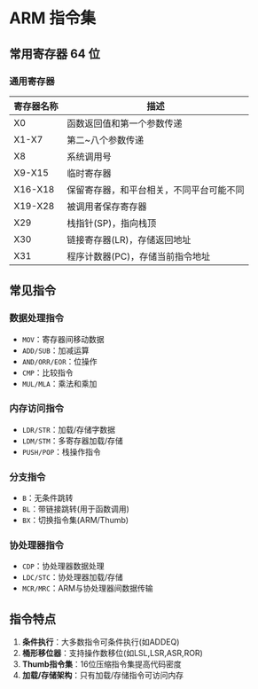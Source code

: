 

# ARM 指令集

## 常用寄存器 64 位
### 通用寄存器
寄存器名称 | 描述
--- | ---
X0 | 函数返回值和第一个参数传递
X1-X7 | 第二~八个参数传递
X8 | 系统调用号
X9-X15 | 临时寄存器
X16-X18 | 保留寄存器，和平台相关，不同平台可能不同
X19-X28 | 被调用者保存寄存器
X29 | 栈指针(SP)，指向栈顶
X30 | 链接寄存器(LR)，存储返回地址
X31 | 程序计数器(PC)，存储当前指令地址

## 常见指令

### 数据处理指令
- `MOV`：寄存器间移动数据
- `ADD/SUB`：加减运算
- `AND/ORR/EOR`：位操作
- `CMP`：比较指令
- `MUL/MLA`：乘法和乘加

### 内存访问指令
- `LDR/STR`：加载/存储字数据
- `LDM/STM`：多寄存器加载/存储
- `PUSH/POP`：栈操作指令

### 分支指令
- `B`：无条件跳转
- `BL`：带链接跳转(用于函数调用)
- `BX`：切换指令集(ARM/Thumb)

### 协处理器指令
- `CDP`：协处理器数据处理
- `LDC/STC`：协处理器加载/存储
- `MCR/MRC`：ARM与协处理器间数据传输

## 指令特点
1. **条件执行**：大多数指令可条件执行(如ADDEQ)
2. **桶形移位器**：支持操作数移位(如LSL,LSR,ASR,ROR)
3. **Thumb指令集**：16位压缩指令集提高代码密度
4. **加载/存储架构**：只有加载/存储指令可访问内存
